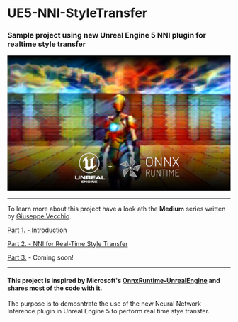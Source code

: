 # UE5-NNI-StyleTransfer
### Sample project using new Unreal Engine 5 NNI plugin for realtime style transfer
[![Header](https://github.com/WeirdFrames/UE5-NNI-StyleTransfer/blob/00cb39000b598cdcfd5ddbf2565242a8d00ded22/Docs/thumbnail.png "Header")](https://www.gvecchio.com/)

---

To learn more about this project have a look ath the **Medium** series written by [Giuseppe Vecchio]().

[Part 1. - Introduction](https://medium.com/@weirdframes/bringing-deep-learning-to-unreal-engine-5-pt-1-aa84c8c05ffa)

[Part 2. - NNI for Real-Time Style Transfer](https://medium.com/@weirdframes/bringing-deep-learning-to-unreal-engine-5-pt-2-51c1a2a2c3)

[Part 3.]() - Coming soon!

---

#### This project is inspired by Microsoft's [OnnxRuntime-UnrealEngine](https://github.com/microsoft/OnnxRuntime-UnrealEngine) and shares most of the code with it.
The purpose is to demosntrate the use of the new Neural Network Inference plugin in Unreal Engine 5 to perform real time stye transfer.
